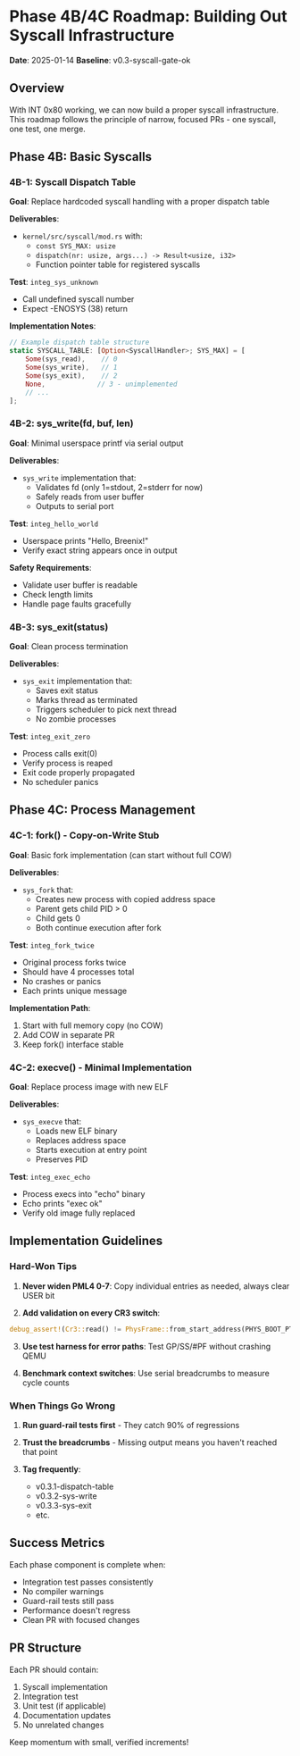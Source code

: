 # Phase 4B/4C Roadmap: Building Out Syscall Infrastructure

**Date**: 2025-01-14
**Baseline**: v0.3-syscall-gate-ok

## Overview

With INT 0x80 working, we can now build a proper syscall infrastructure. This roadmap follows the principle of narrow, focused PRs - one syscall, one test, one merge.

## Phase 4B: Basic Syscalls

### 4B-1: Syscall Dispatch Table

**Goal**: Replace hardcoded syscall handling with a proper dispatch table

**Deliverables**:
- `kernel/src/syscall/mod.rs` with:
  - `const SYS_MAX: usize`
  - `dispatch(nr: usize, args...) -> Result<usize, i32>`
  - Function pointer table for registered syscalls

**Test**: `integ_sys_unknown`
- Call undefined syscall number
- Expect -ENOSYS (38) return

**Implementation Notes**:
```rust
// Example dispatch table structure
static SYSCALL_TABLE: [Option<SyscallHandler>; SYS_MAX] = [
    Some(sys_read),    // 0
    Some(sys_write),   // 1
    Some(sys_exit),    // 2
    None,             // 3 - unimplemented
    // ...
];
```

### 4B-2: sys_write(fd, buf, len)

**Goal**: Minimal userspace printf via serial output

**Deliverables**:
- `sys_write` implementation that:
  - Validates fd (only 1=stdout, 2=stderr for now)
  - Safely reads from user buffer
  - Outputs to serial port

**Test**: `integ_hello_world`
- Userspace prints "Hello, Breenix!"
- Verify exact string appears once in output

**Safety Requirements**:
- Validate user buffer is readable
- Check length limits
- Handle page faults gracefully

### 4B-3: sys_exit(status)

**Goal**: Clean process termination

**Deliverables**:
- `sys_exit` implementation that:
  - Saves exit status
  - Marks thread as terminated
  - Triggers scheduler to pick next thread
  - No zombie processes

**Test**: `integ_exit_zero`
- Process calls exit(0)
- Verify process is reaped
- Exit code properly propagated
- No scheduler panics

## Phase 4C: Process Management

### 4C-1: fork() - Copy-on-Write Stub

**Goal**: Basic fork implementation (can start without full COW)

**Deliverables**:
- `sys_fork` that:
  - Creates new process with copied address space
  - Parent gets child PID > 0
  - Child gets 0
  - Both continue execution after fork

**Test**: `integ_fork_twice`
- Original process forks twice
- Should have 4 processes total
- No crashes or panics
- Each prints unique message

**Implementation Path**:
1. Start with full memory copy (no COW)
2. Add COW in separate PR
3. Keep fork() interface stable

### 4C-2: execve() - Minimal Implementation

**Goal**: Replace process image with new ELF

**Deliverables**:
- `sys_execve` that:
  - Loads new ELF binary
  - Replaces address space
  - Starts execution at entry point
  - Preserves PID

**Test**: `integ_exec_echo`
- Process execs into "echo" binary
- Echo prints "exec ok"
- Verify old image fully replaced

## Implementation Guidelines

### Hard-Won Tips

1. **Never widen PML4 0-7**: Copy individual entries as needed, always clear USER bit

2. **Add validation on every CR3 switch**:
```rust
debug_assert!(Cr3::read() != PhysFrame::from_start_address(PHYS_BOOT_PT));
```

3. **Use test harness for error paths**: Test GP/SS/#PF without crashing QEMU

4. **Benchmark context switches**: Use serial breadcrumbs to measure cycle counts

### When Things Go Wrong

1. **Run guard-rail tests first** - They catch 90% of regressions

2. **Trust the breadcrumbs** - Missing output means you haven't reached that point

3. **Tag frequently**:
   - v0.3.1-dispatch-table
   - v0.3.2-sys-write
   - v0.3.3-sys-exit
   - etc.

## Success Metrics

Each phase component is complete when:
- Integration test passes consistently
- No compiler warnings
- Guard-rail tests still pass
- Performance doesn't regress
- Clean PR with focused changes

## PR Structure

Each PR should contain:
1. Syscall implementation
2. Integration test
3. Unit test (if applicable)
4. Documentation updates
5. No unrelated changes

Keep momentum with small, verified increments!